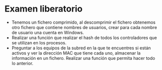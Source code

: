 # Examen liberatorio

- Tenemos un fichero comprimido, al descomprimir el fichero obtenemos otro fichero que contiene nombres de usuarios, crear para cada nombre de usuario una cuenta en Windows.
- Realizar una función que realizar el hash de todos los controladores que se utilizan en los procesos.
- Preguntar a los equipos de la subred en la que te encuentres si están activos y ver la dirección MAC que tiene cada uno, almacenar la información en un fichero. Realizar una función que permita hacer todo lo anterior.

